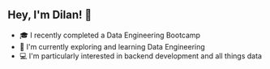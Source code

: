 ## Hey, I'm Dilan! 👋

- 🎓 I recently completed a Data Engineering Bootcamp
- 🚀 I'm currently exploring and learning Data Engineering
- 💻 I'm particularly interested in backend development and all things data

